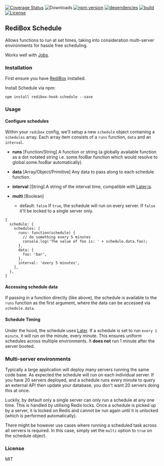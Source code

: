 [![Coverage Status](https://coveralls.io/repos/github/redibox/schedule/badge.svg?branch=master)](https://coveralls.io/github/redibox/schedule?branch=master)
![Downloads](https://img.shields.io/npm/dt/redibox-hook-schedule.svg)
[![npm version](https://img.shields.io/npm/v/redibox-hook-schedule.svg)](https://www.npmjs.com/package/redibox-hook-schedule)
[![dependencies](https://img.shields.io/david/redibox/schedule.svg)](https://david-dm.org/redibox/schedule)
[![build](https://travis-ci.org/redibox/schedule.svg)](https://travis-ci.org/redibox/schedule)
[![License](https://img.shields.io/npm/l/redibox-hook-schedule.svg)](/LICENSE)

## RediBox Schedule

Allows functions to run at set times, taking into consideration multi-server environments for hassle free scheduling.

Works well with [Jobs](https://github.com/redibox/job).

### Installation

First ensure you have [RediBox](https://github.com/redibox/core) installed.

Install Schedule via npm:

`npm install redibox-hook-schedule --save`

### Usage

#### Configure schedules

Within your `redibox` config, we'll setup a new `schedule` object containing a `schedules` array. Each array item consists of a `runs` function, `data` and an `interval`.

- **runs** [Function/String]
A function or string (a globally available function as a dot notated string i.e. some.fooBar function which would resolve to global.some.fooBar automatically).

- **data** [Array/Object/Primitive]
Any data to pass along to each schedule function.

- **interval** [String]
A string of the interval time, compatible with [Later.js](https://bunkat.github.io/later/parsers.html#text).

- **multi** [Boolean]
  - default: `false`
If `true`, the schedule will run on every server. If `false` it'll be locked to a single server only.

```
{
  schedule: {
    schedules: [
      runs: function(schedule) {
        // do something every 5 minutes
        console.log('The value of foo is: ' + schedule.data.foo);
      },
      data: {
        foo: 'bar',
      },
      interval: 'every 5 minutes',
    ],
  },
}
```

#### Accessing schedule data

If passing in a function directly (like above), the schedule is available to the `runs` function as the first argument, where the data can be accessed via `schedule.data`.

#### Schedule Timing

Under the hood, the schedule uses [Later](https://www.npmjs.com/package/later). If a schedule is set to run `every 1 minute`, it will run on the minute, every minute. This ensures uniform schedules across multiple environments. It **does not** run 1 minute after the server booted.

### Multi-server environments

Typically a large application will deploy many servers running the same code base. As expected the schedule will run on each individual server. If you have 20 servers deployed, and a schedule runs every minute to query an external API then update your database, you don't want 20 servers doing this at once.

Luckily, by default only a single server can only run a schedule at any one time. This is handled by utilising Redis locks. Once a schedule is picked up by a server, it is locked on Redis and cannot be run again until it is unlocked (which is performed automatically).

There might be however use cases where running a scheduled task across all servers is required. In this case, simply set the `multi` option to `true` on the schedule object.

### License

MIT
